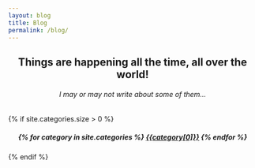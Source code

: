 ```yaml
---
layout: blog
title: Blog
permalink: /blog/
---
```


<h2 style="text-align:center;"> Things are happening all the time, all over the world! </h2>

<h6 style="text-align:center;">I may or may not write about some of them...</h6>

{% if site.categories.size > 0 %}
<h5 style="text-align:center;">
{% for category in site.categories %}
	<a href="{{site.url}}/categories/{{category[0]}}" style="font-size:{{category[1].size}}vw;">{{category[0]}}</a>
{% endfor %}
</h5>
{% endif %}